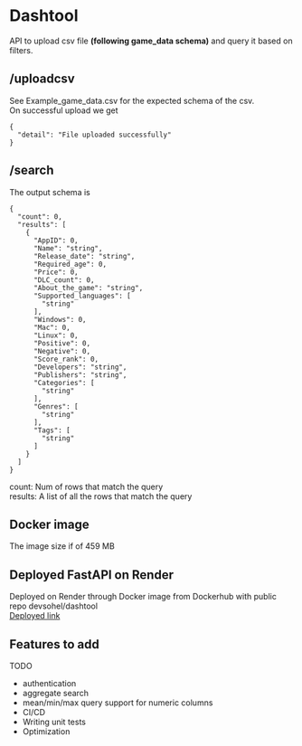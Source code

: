 # Dashtool
API to upload csv file **(following game_data schema)** and query it based on filters.

## /uploadcsv
See Example_game_data.csv for the expected schema of the csv.\
On successful upload we get
```
{
  "detail": "File uploaded successfully"
}
```
## /search
The output schema is 
```
{
  "count": 0,
  "results": [
    {
      "AppID": 0,
      "Name": "string",
      "Release_date": "string",
      "Required_age": 0,
      "Price": 0,
      "DLC_count": 0,
      "About_the_game": "string",
      "Supported_languages": [
        "string"
      ],
      "Windows": 0,
      "Mac": 0,
      "Linux": 0,
      "Positive": 0,
      "Negative": 0,
      "Score_rank": 0,
      "Developers": "string",
      "Publishers": "string",
      "Categories": [
        "string"
      ],
      "Genres": [
        "string"
      ],
      "Tags": [
        "string"
      ]
    }
  ]
}
```
count: Num of rows that match the query\
results: A list of all the rows that match the query

## Docker image 
The image size if of 459 MB

## Deployed FastAPI on Render
Deployed on Render through Docker image from Dockerhub with public repo devsohel/dashtool\
[Deployed link](https://dashtool.onrender.com/docs)

## Features to add
TODO
- authentication
- aggregate search
- mean/min/max query support for numeric columns
- CI/CD
- Writing unit tests
- Optimization
